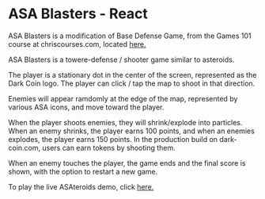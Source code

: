 # ASA Blasters - React

ASA Blasters is a modification of Base Defense Game, from the Games 101 course at chriscourses.com, located <a href=https://chriscourses.com/courses/javascript-games/videos/project-setup title="Chris Courses">here.</a>

ASA Blasters is a towere-defense / shooter game similar to asteroids. 

The player is a stationary dot in the center of the screen, represented as the Dark Coin logo. The player can click / tap the map to shoot in that direction. 

Enemies will appear ramdomly at the edge of the map, represented by various ASA icons, and move toward the player.

When the player shoots enemies, they will shrink/explode into particles. When an enemy shrinks, the player earns 100 points, and when an enemies explodes, the player earns 150 points. In the production build on dark-coin.com, users can earn tokens by shooting them.

When an enemy touches the player, the game ends and the final score is shown, with the option to restart a new game.

To play the live ASAteroids demo, click <a href=https://asa-blasters.vercel.app/ title="ASA Blasters">here.</a> 